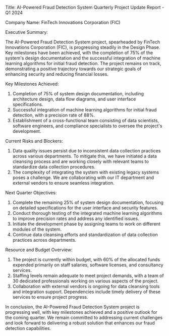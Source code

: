  Title: AI-Powered Fraud Detection System Quarterly Project Update Report - Q1 2024

Company Name: FinTech Innovations Corporation (FIC)

Executive Summary:

The AI-Powered Fraud Detection System project, spearheaded by FinTech Innovations Corporation (FIC), is progressing steadily in the Design Phase. Key milestones have been achieved, with the completion of 75% of the system's design documentation and the successful integration of machine learning algorithms for initial fraud detection. The project remains on track, demonstrating a positive trajectory towards our strategic goals of enhancing security and reducing financial losses.

Key Milestones Achieved:

1. Completion of 75% of system design documentation, including architecture design, data flow diagrams, and user interface specifications.
2. Successful integration of machine learning algorithms for initial fraud detection, with a precision rate of 88%.
3. Establishment of a cross-functional team consisting of data scientists, software engineers, and compliance specialists to oversee the project's development.

Current Risks and Blockers:

1. Data quality issues persist due to inconsistent data collection practices across various departments. To mitigate this, we have initiated a data cleansing process and are working closely with relevant teams to standardize data collection procedures.
2. The complexity of integrating the system with existing legacy systems poses a challenge. We are collaborating with our IT department and external vendors to ensure seamless integration.

Next Quarter Objectives:

1. Complete the remaining 25% of system design documentation, focusing on detailed specifications for the user interface and security features.
2. Conduct thorough testing of the integrated machine learning algorithms to improve precision rates and address any identified issues.
3. Initiate the development phase by assigning teams to work on different modules of the system.
4. Continue data cleansing efforts and standardization of data collection practices across departments.

Resource and Budget Overview:

1. The project is currently within budget, with 60% of the allocated funds expended primarily on staff salaries, software licenses, and consultancy services.
2. Staffing levels remain adequate to meet project demands, with a team of 30 dedicated professionals working on various aspects of the project.
3. Collaboration with external vendors is ongoing for data cleansing tools and integration support. Dependencies include timely delivery of these services to ensure project progress.

In conclusion, the AI-Powered Fraud Detection System project is progressing well, with key milestones achieved and a positive outlook for the coming quarter. We remain committed to addressing current challenges and look forward to delivering a robust solution that enhances our fraud detection capabilities.